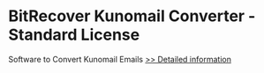 # BitRecover Kunomail Converter - Standard License
Software to Convert Kunomail Emails
[>> Detailed information](https://secure.shareit.com/shareit/product.html?productid=301001481&affiliateid=200057808)